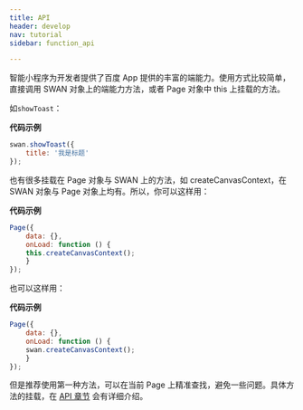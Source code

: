 ```yaml
---
title: API
header: develop
nav: tutorial
sidebar: function_api

---
```



智能小程序为开发者提供了百度 App 提供的丰富的端能力。使用方式比较简单，直接调用 SWAN 对象上的端能力方法，或者 Page 对象中 this 上挂载的方法。

如`showToast`：

**代码示例**

```js
swan.showToast({
    title: '我是标题'
});
```
也有很多挂载在 Page 对象与 SWAN 上的方法，如 createCanvasContext，在 SWAN 对象与 Page 对象上均有。所以，你可以这样用：

**代码示例**

```js
Page({
    data: {},
    onLoad: function () {
	this.createCanvasContext();
    }
});
```

也可以这样用：

**代码示例**

```js
Page({
    data: {},
    onLoad: function () {
	swan.createCanvasContext();
    }
});
```

但是推荐使用第一种方法，可以在当前 Page 上精准查找，避免一些问题。具体方法的挂载，在 [API 章节](http://smartprogram.baidu.com/docs/develop/api/net/) 会有详细介绍。
